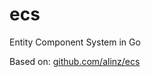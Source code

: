 # ecs

Entity Component System in Go

Based on: [github.com/alinz/ecs](https://github.com/alinz/ecs)
